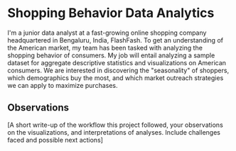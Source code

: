 # Shopping Behavior Data Analytics

I'm a junior data analyst at a fast-growing online shopping company headquartered in Bengaluru, India, FlashFash.  To get an understanding of the American market, my team has been tasked with analyzing the shopping behavior of consumers.
My job will entail analyzing a sample dataset for aggregate descriptive statistics and visualizations on American consumers. We are interested in discovering the "seasonality" of shoppers, which demographics buy the most, and which market outreach strategies we can apply to maximize purchases.


## Observations 

[A short write-up of the workflow this project followed, your observations on the visualizations, and interpretations of analyses. Include challenges faced and possible next actions]

